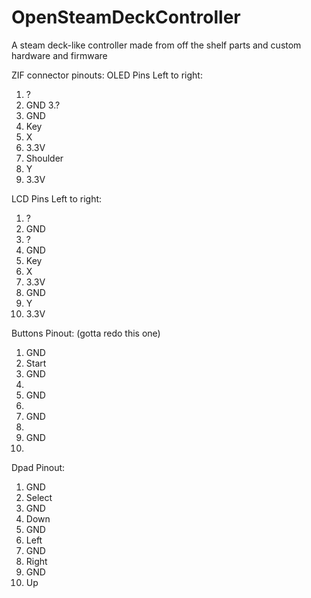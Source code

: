 # OpenSteamDeckController
A steam deck-like controller made from off the shelf parts and custom hardware and firmware


ZIF connector pinouts:
OLED
Pins Left to right:
1. ?
2. GND
3.?
4. GND
5. Key
6. X
7. 3.3V
8. Shoulder
9. Y
10. 3.3V


LCD
Pins Left to right:
1. ?
2. GND
3. ?
4. GND
5. Key
6. X
7. 3.3V
8. GND
9. Y
10. 3.3V

Buttons Pinout: (gotta redo this one)
1. GND
2. Start
3. GND
4. 
5. GND
6. 
7. GND
8. 
9. GND
10.

Dpad Pinout:
1. GND
2. Select
3. GND
4. Down
5. GND
6. Left
7. GND
8. Right
9. GND
10. Up
